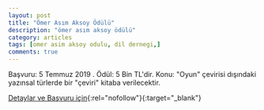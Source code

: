 ```yaml
---
layout: post
title: "Ömer Asım Aksoy Ödülü"
description: "ömer asım aksoy ödülü"
category: articles
tags: [omer asim aksoy odulu, dil dernegi,]
comments: true
---
```


Başvuru: 5 Temmuz 2019 . Ödül: 5 Bin TL'dir.
Konu: "Oyun" çevirisi dışındaki yazınsal türlerde bir "çeviri" kitaba verilecektir.

[Detaylar ve Başvuru için](http://www.dildernegi.org.tr/TR,129/omer-asim-aksoy-odulu-katilim-kosullari.html?utm_source=edebiyatyarismalari.com&utm_medium=affiliate){:rel="nofollow"}{:target="_blank"}